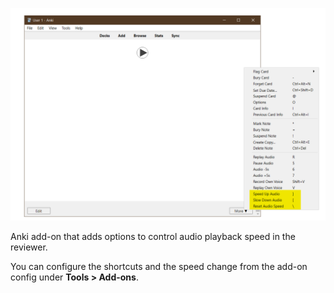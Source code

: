 ![](shot.png)

Anki add-on that adds options to control audio playback speed in the reviewer.

You can configure the shortcuts and the speed change from the add-on config under **Tools > Add-ons**.
